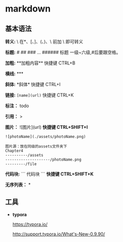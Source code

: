 

# markdown

## 基本语法

**转义:**   \\    在\*、\[、\]、\(、\)、\\  前加 \ 即可转义

**标题:**    # ##  ###  ... ######  标题 一级~六级,#后要跟空格。

**加粗:**     \*\*加粗内容\*\*            快捷键 CTRL+B

**横线:**     \*\*\*

**斜体:**    \*斜体\*               快捷键 CTRL+I

**链接:**   `` [name](url) ``     快捷键 CTRL+K

**标注：** todo

**引用：** > 

**图片：**  \![图片\]\(url\)       **快捷键  CTRL+SHIFT+I**

```
![photoName](./assets/photoName.png)

图片源：放在同级的assets文件夹下
Chapter4
----------/assets
--------------------/photoName.png
---------/file
```



**代码块:**   \`\`\` 代码块 \`\`\`        **快捷键  CTRL+SHIFT+K**



**无序列表：** \* 




## 工具

* **typora**  

  https://typora.io/

  http://support.typora.io/What's-New-0.9.90/